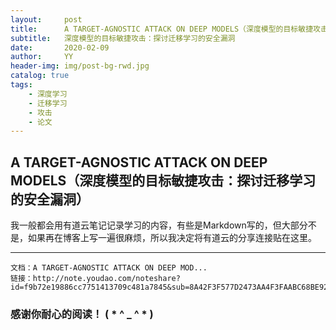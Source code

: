 ```yaml
---
layout:     post
title:      A TARGET-AGNOSTIC ATTACK ON DEEP MODELS（深度模型的目标敏捷攻击：探讨迁移学习的安全漏洞）
subtitle:   深度模型的目标敏捷攻击：探讨迁移学习的安全漏洞
date:       2020-02-09
author:     YY
header-img: img/post-bg-rwd.jpg
catalog: true
tags:
    - 深度学习
    - 迁移学习
    - 攻击
    - 论文
---
```

  

##  A TARGET-AGNOSTIC ATTACK ON DEEP MODELS（深度模型的目标敏捷攻击：探讨迁移学习的安全漏洞）   

我一般都会用有道云笔记记录学习的内容，有些是Markdown写的，但大部分不是，如果再在博客上写一遍很麻烦，所以我决定将有道云的分享连接贴在这里。

---

```
文档：A TARGET-AGNOSTIC ATTACK ON DEEP MOD...
链接：http://note.youdao.com/noteshare?id=f9b72e19886cc7751413709c481a7845&sub=8A42F3F577D2473AA4F3FAABC68BE921
```


### **感谢你耐心的阅读！ ( * ^ _ ^ * )**